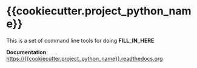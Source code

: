 # {{cookiecutter.project_python_name}}

This is a set of command line tools for doing __FILL_IN_HERE__

__Documentation__: <https://{{cookiecutter.project_python_name}}.readthedocs.org>
